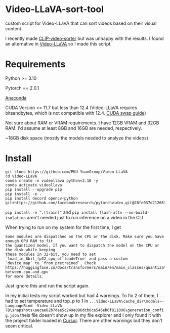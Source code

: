 # Video-LLaVA-sort-tool
custom script for Video-LLaVA that can sort videos based on their visual content

I recently made [CLIP-video-sorter](https://github.com/secretlycarl/CLIP-video-sorter) but was unhappy with the results. I found an alternative in [Video-LLaVA](https://github.com/PKU-YuanGroup/Video-LLaVA) so I made this script.

# Requirements
Python >= 3.10

Pytorch == 2.0.1

[Anaconda](https://docs.anaconda.com/free/anaconda/install/)

CUDA Version >= 11.7 but less than 12.4 (Video-LLaVA requires bitsandbytes, which is not compatible with 12.4. [CUDA swap guide](https://github.com/bycloudai/SwapCudaVersionWindows))

Not sure about RAM or VRAM requirements. I have 12GB VRAM and 32GB RAM. I'd assume at least 8GB and 16GB are needed, respectively.

~18GB disk space (mostly the models needed to analyze the videos)

# Install
```
git clone https://github.com/PKU-YuanGroup/Video-LLaVA
cd Video-LLaVA
conda create -n videollava python=3.10 -y
conda activate videollava
pip install --upgrade pip
pip install -e .
pip install decord opencv-python git+https://github.com/facebookresearch/pytorchvideo.git@28fe037d212663c6a24f373b94cc5d478c8c1a1d
```
`pip install -e ".[train]"` and `pip install flash-attn --no-build-isolation` aren't needed just to run inference on a video in the CLI

When trying to run on my system for the first time, I get
``` 
Some modules are dispatched on the CPU or the disk. Make sure you have enough GPU RAM to fit
the quantized model. If you want to dispatch the model on the CPU or the disk while keeping
these modules in 32-bit, you need to set `load_in_8bit_fp32_cpu_offload=True` and pass a custom
`device_map` to `from_pretrained`. Check
https://huggingface.co/docs/transformers/main/en/main_classes/quantization#offload-between-cpu-and-gpu
for more details.
```
Just ignore this and run the script again.

In my initial tests my script worked but had 4 warnings. To fix 2 of them, I had to set temperature and top_p to 1 in `...Video-LLaVA\cache_dir\models--LanguageBind--Video-LLaVA-7B\snapshots\aecae02b7dee5c249e096dcb0ce546eb6f811806\generation_config.json` theis file doesn't show up in my file explorer and I only found it with the project folder loaded in [Cursor](https://cursor.sh/). There are other warnings but they don't seem critical.

